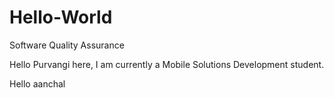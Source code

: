 # Hello-World
Software Quality Assurance

Hello
Purvangi here, I am currently a Mobile Solutions Development student.

Hello aanchal
